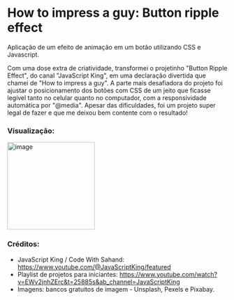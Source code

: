 # How to impress a guy: Button ripple effect

Aplicação de um efeito de animação em um botão utilizando CSS e Javascript.

Com uma dose extra de criatividade, transformei o projetinho "Button Ripple Effect", do canal "JavaScript King", em uma declaração divertida que chamei de "How to impress a guy". A parte mais desafiadora do projeto foi ajustar o posicionamento dos botões com CSS de um jeito que ficasse legível tanto no celular quanto no computador, com a responsividade automática por "@media". Apesar das dificuldades, foi um projeto super legal de fazer e que me deixou bem contente com o resultado!

### Visualização:

<img width="200" alt="image" src="https://user-images.githubusercontent.com/106192001/185676799-58ac733a-6e1e-43db-9236-ad7abae645f9.png">

### Créditos:

- JavaScript King / Code With Sahand: https://www.youtube.com/@JavaScriptKing/featured
- Playlist de projetos para iniciantes: https://www.youtube.com/watch?v=EWv2jnhZErc&t=25885s&ab_channel=JavaScriptKing
- Imagens: bancos gratuitos de imagem - Unsplash, Pexels e Pixabay.
